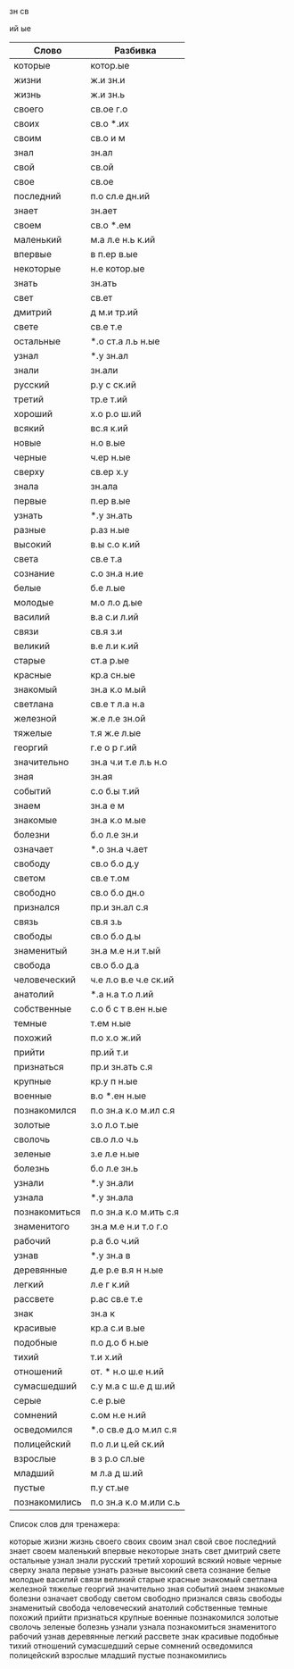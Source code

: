 
зн
св

ий
ые

| Слово | Разбивка |
| --- | --- |
| которые | котор.ые | 
| жизни | ж.и зн.и | 
| жизнь | ж.и зн.ь | 
| своего | св.ое г.о | 
| своих | св.о  \*.их | 
| своим | св.о и м | 
| знал | зн.ал | 
| свой | св.ой | 
| свое | св.ое | 
| последний | п.о сл.е дн.ий | 
| знает | зн.ает | 
| своем | св.о  \*.ем | 
| маленький | м.а л.е н.ь к.ий | 
| впервые | в п.ер в.ые | 
| некоторые | н.е котор.ые | 
| знать | зн.ать | 
| свет | св.ет | 
| дмитрий | д м.и тр.ий | 
| свете | св.е т.е | 
| остальные |  \*.о ст.а л.ь н.ые | 
| узнал |  \*.у зн.ал | 
| знали | зн.али | 
| русский | р.у с ск.ий | 
| третий | тр.е т.ий | 
| хороший | х.о р.о ш.ий | 
| всякий | вс.я к.ий | 
| новые | н.о в.ые | 
| черные | ч.ер н.ые | 
| сверху | св.ер х.у | 
| знала | зн.ала | 
| первые | п.ер в.ые | 
| узнать |  \*.у зн.ать | 
| разные | р.аз н.ые | 
| высокий | в.ы с.о к.ий | 
| света | св.е т.а | 
| сознание | с.о зн.а н.ие | 
| белые | б.е л.ые | 
| молодые | м.о л.о д.ые | 
| василий | в.а с.и л.ий | 
| связи | св.я з.и | 
| великий | в.е л.и к.ий | 
| старые | ст.а р.ые | 
| красные | кр.а сн.ые | 
| знакомый | зн.а к.о м.ый | 
| светлана | св.е т л.а н.а | 
| железной | ж.е л.е зн.ой | 
| тяжелые | т.я ж.е л.ые | 
| георгий | г.е о р г.ий | 
| значительно | зн.а ч.и т.е л.ь н.о | 
| зная | зн.ая | 
| событий | с.о б.ы т.ий | 
| знаем | зн.а е м | 
| знакомые | зн.а к.о м.ые | 
| болезни | б.о л.е зн.и | 
| означает |  \*.о зн.а ч.ает | 
| свободу | св.о б.о д.у | 
| светом | св.е т.ом | 
| свободно | св.о б.о дн.о | 
| признался | пр.и зн.ал с.я | 
| связь | св.я з.ь | 
| свободы | св.о б.о д.ы | 
| знаменитый | зн.а м.е н.и т.ый | 
| свобода | св.о б.о д.а | 
| человеческий | ч.е л.о в.е ч.е ск.ий | 
| анатолий |  \*.а н.а т.о л.ий | 
| собственные | с.о б с т в.ен н.ые | 
| темные | т.ем н.ые | 
| похожий | п.о х.о ж.ий | 
| прийти | пр.ий т.и | 
| признаться | пр.и зн.ать с.я | 
| крупные | кр.у п н.ые | 
| военные | в.о  \*.ен н.ые | 
| познакомился | п.о зн.а к.о м.ил с.я | 
| золотые | з.о л.о т.ые | 
| сволочь | св.о л.о ч.ь | 
| зеленые | з.е л.е н.ые | 
| болезнь | б.о л.е зн.ь | 
| узнали |  \*.у зн.али | 
| узнала |  \*.у зн.ала | 
| познакомиться | п.о зн.а к.о м.ить с.я | 
| знаменитого | зн.а м.е н.и т.о г.о | 
| рабочий | р.а б.о ч.ий | 
| узнав |  \*.у зн.а в | 
| деревянные | д.е р.е в.я н н.ые | 
| легкий | л.е г к.ий | 
| рассвете | р.ас св.е т.е | 
| знак | зн.а к | 
| красивые | кр.а с.и в.ые | 
| подобные | п.о д.о б н.ые | 
| тихий | т.и х.ий | 
| отношений | от. \* н.о ш.е н.ий | 
| сумасшедший | с.у м.а с ш.е д ш.ий | 
| серые | с.е р.ые | 
| сомнений | с.ом н.е н.ий | 
| осведомился |  \*.о св.е д.о м.ил с.я | 
| полицейский | п.о л.и ц.ей ск.ий | 
| взрослые | в з р.о сл.ые | 
| младший | м л.а д ш.ий | 
| пустые | п.у ст.ые | 
| познакомились | п.о зн.а к.о м.или с.ь | 

Список слов для тренажера:

которые жизни жизнь своего своих своим знал свой свое последний знает своем маленький впервые некоторые знать свет дмитрий свете остальные узнал знали русский третий хороший всякий новые черные сверху знала первые узнать разные высокий света сознание белые молодые василий связи великий старые красные знакомый светлана железной тяжелые георгий значительно зная событий знаем знакомые болезни означает свободу светом свободно признался связь свободы знаменитый свобода человеческий анатолий собственные темные похожий прийти признаться крупные военные познакомился золотые сволочь зеленые болезнь узнали узнала познакомиться знаменитого рабочий узнав деревянные легкий рассвете знак красивые подобные тихий отношений сумасшедший серые сомнений осведомился полицейский взрослые младший пустые познакомились

